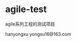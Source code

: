 # agile-test
agile系列工程的测试项目

<developer>
    <name>hanyongxu</name>
    <email>yongxu16@163.com</email>
</developer>
